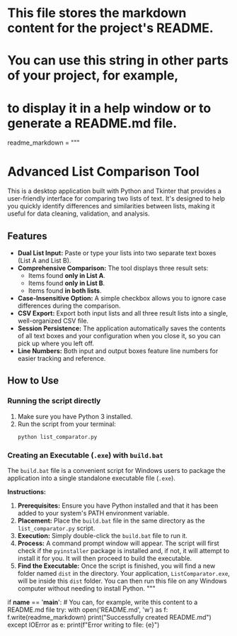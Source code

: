 # This file stores the markdown content for the project's README.
# You can use this string in other parts of your project, for example,
# to display it in a help window or to generate a README.md file.

readme_markdown = """
# Advanced List Comparison Tool

This is a desktop application built with Python and Tkinter that provides a user-friendly interface for comparing two lists of text. It's designed to help you quickly identify differences and similarities between lists, making it useful for data cleaning, validation, and analysis.



## Features

* **Dual List Input:** Paste or type your lists into two separate text boxes (List A and List B).
* **Comprehensive Comparison:** The tool displays three result sets:
    * Items found **only in List A**.
    * Items found **only in List B**.
    * Items found **in both lists**.
* **Case-Insensitive Option:** A simple checkbox allows you to ignore case differences during the comparison.
* **CSV Export:** Export both input lists and all three result lists into a single, well-organized CSV file.
* **Session Persistence:** The application automatically saves the contents of all text boxes and your configuration when you close it, so you can pick up where you left off.
* **Line Numbers:** Both input and output boxes feature line numbers for easier tracking and reference.

## How to Use

### Running the script directly

1.  Make sure you have Python 3 installed.
2.  Run the script from your terminal:
    ```bash
    python list_comparator.py
    ```

### Creating an Executable (`.exe`) with `build.bat`

The `build.bat` file is a convenient script for Windows users to package the application into a single standalone executable file (`.exe`).

**Instructions:**

1.  **Prerequisites:** Ensure you have Python installed and that it has been added to your system's PATH environment variable.
2.  **Placement:** Place the `build.bat` file in the same directory as the `list_comparator.py` script.
3.  **Execution:** Simply double-click the `build.bat` file to run it.
4.  **Process:** A command prompt window will appear. The script will first check if the `pyinstaller` package is installed and, if not, it will attempt to install it for you. It will then proceed to build the executable.
5.  **Find the Executable:** Once the script is finished, you will find a new folder named `dist` in the directory. Your application, `ListComparator.exe`, will be inside this `dist` folder. You can then run this file on any Windows computer without needing to install Python.
"""

if __name__ == '__main__':
    # You can, for example, write this content to a README.md file
    try:
        with open('README.md', 'w') as f:
            f.write(readme_markdown)
        print("Successfully created README.md")
    except IOError as e:
        print(f"Error writing to file: {e}")
```
